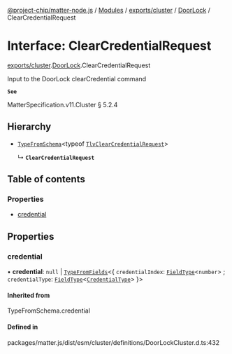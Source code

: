 [@project-chip/matter-node.js](../README.md) / [Modules](../modules.md) / [exports/cluster](../modules/exports_cluster.md) / [DoorLock](../modules/exports_cluster.DoorLock.md) / ClearCredentialRequest

# Interface: ClearCredentialRequest

[exports/cluster](../modules/exports_cluster.md).[DoorLock](../modules/exports_cluster.DoorLock.md).ClearCredentialRequest

Input to the DoorLock clearCredential command

**`See`**

MatterSpecification.v11.Cluster § 5.2.4

## Hierarchy

- [`TypeFromSchema`](../modules/exports_tlv.md#typefromschema)\<typeof [`TlvClearCredentialRequest`](../modules/exports_cluster.DoorLock.md#tlvclearcredentialrequest)\>

  ↳ **`ClearCredentialRequest`**

## Table of contents

### Properties

- [credential](exports_cluster.DoorLock.ClearCredentialRequest.md#credential)

## Properties

### credential

• **credential**: ``null`` \| [`TypeFromFields`](../modules/exports_tlv.md#typefromfields)\<\{ `credentialIndex`: [`FieldType`](exports_tlv.FieldType.md)\<`number`\> ; `credentialType`: [`FieldType`](exports_tlv.FieldType.md)\<[`CredentialType`](../enums/exports_cluster.DoorLock.CredentialType.md)\>  }\>

#### Inherited from

TypeFromSchema.credential

#### Defined in

packages/matter.js/dist/esm/cluster/definitions/DoorLockCluster.d.ts:432
